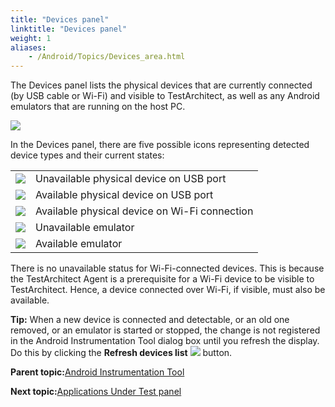 ```yaml
--- 
title: "Devices panel"
linktitle: "Devices panel"
weight: 1
aliases: 
    - /Android/Topics/Devices_area.html
---
```


The Devices panel lists the physical devices that are currently connected \(by USB cable or Wi-Fi\) and visible to TestArchitect, as well as any Android emulators that are running on the host PC.

![](/images//Images/AIT_devices_panel.png)

In the Devices panel, there are five possible icons representing detected device types and their current states:

|||
|------|------|
|![](/images//Images/android_4.png)|Unavailable physical device on USB port|
|![](/images//Images/android_5.png)|Available physical device on USB port|
|![](/images//Images/android_6.png)|Available physical device on Wi-Fi connection|
|![](/images//Images/android_7.png)|Unavailable emulator|
|![](/images//Images/android_8.png)|Available emulator|

There is no unavailable status for Wi-Fi-connected devices. This is because the TestArchitect Agent is a prerequisite for a Wi-Fi device to be visible to TestArchitect. Hence, a device connected over Wi-Fi, if visible, must also be available.

**Tip:** When a new device is connected and detectable, or an old one removed, or an emulator is started or stopped, the change is not registered in the Android Instrumentation Tool dialog box until you refresh the display. Do this by clicking the **Refresh devices list** ![](/images//Images/Refresh_device_list_btn.png) button.

**Parent topic:**[Android Instrumentation Tool](/Android/Topics/Android_Instrumentation_tool.html)

**Next topic:**[Applications Under Test panel](/Android/Topics/Application_under_test_area.html)

